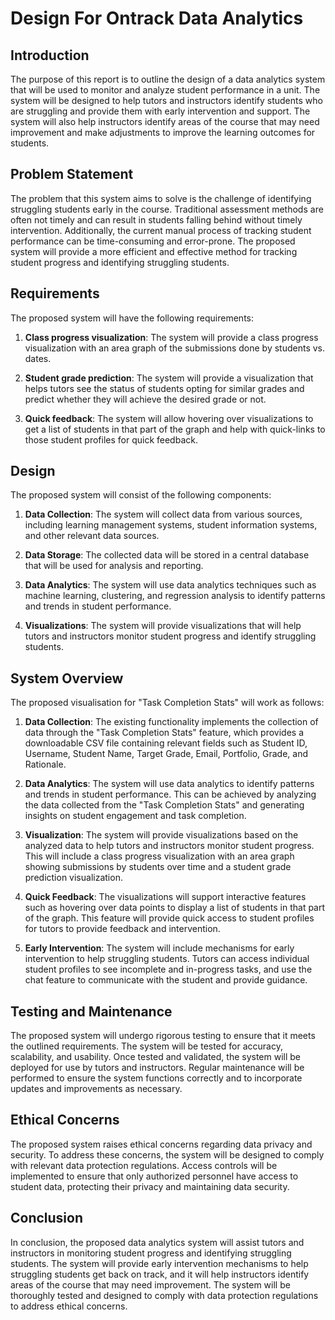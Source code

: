 # Design For Ontrack Data Analytics

## Introduction

The purpose of this report is to outline the design of a data analytics system that will be used to
monitor and analyze student performance in a unit. The system will be designed to help tutors and
instructors identify students who are struggling and provide them with early intervention and
support. The system will also help instructors identify areas of the course that may need
improvement and make adjustments to improve the learning outcomes for students.

## Problem Statement

The problem that this system aims to solve is the challenge of identifying struggling students early
in the course. Traditional assessment methods are often not timely and can result in students
falling behind without timely intervention. Additionally, the current manual process of tracking
student performance can be time-consuming and error-prone. The proposed system will provide a more
efficient and effective method for tracking student progress and identifying struggling students.

## Requirements

The proposed system will have the following requirements:

1. **Class progress visualization**: The system will provide a class progress visualization with an
   area graph of the submissions done by students vs. dates.

2. **Student grade prediction**: The system will provide a visualization that helps tutors see the
   status of students opting for similar grades and predict whether they will achieve the desired
   grade or not.

3. **Quick feedback**: The system will allow hovering over visualizations to get a list of students
   in that part of the graph and help with quick-links to those student profiles for quick feedback.

## Design

The proposed system will consist of the following components:

1. **Data Collection**: The system will collect data from various sources, including learning
   management systems, student information systems, and other relevant data sources.

2. **Data Storage**: The collected data will be stored in a central database that will be used for
   analysis and reporting.

3. **Data Analytics**: The system will use data analytics techniques such as machine learning,
   clustering, and regression analysis to identify patterns and trends in student performance.

4. **Visualizations**: The system will provide visualizations that will help tutors and instructors
   monitor student progress and identify struggling students.

## System Overview

The proposed visualisation for "Task Completion Stats" will work as follows:

1. **Data Collection**: The existing functionality implements the collection of data through the
   "Task Completion Stats" feature, which provides a downloadable CSV file containing relevant
   fields such as Student ID, Username, Student Name, Target Grade, Email, Portfolio, Grade, and
   Rationale.

2. **Data Analytics**: The system will use data analytics to identify patterns and trends in student
   performance. This can be achieved by analyzing the data collected from the "Task Completion
   Stats" and generating insights on student engagement and task completion.

3. **Visualization**: The system will provide visualizations based on the analyzed data to help
   tutors and instructors monitor student progress. This will include a class progress visualization
   with an area graph showing submissions by students over time and a student grade prediction
   visualization.

4. **Quick Feedback**: The visualizations will support interactive features such as hovering over
   data points to display a list of students in that part of the graph. This feature will provide
   quick access to student profiles for tutors to provide feedback and intervention.

5. **Early Intervention**: The system will include mechanisms for early intervention to help
   struggling students. Tutors can access individual student profiles to see incomplete and
   in-progress tasks, and use the chat feature to communicate with the student and provide guidance.

## Testing and Maintenance

The proposed system will undergo rigorous testing to ensure that it meets the outlined requirements.
The system will be tested for accuracy, scalability, and usability. Once tested and validated, the
system will be deployed for use by tutors and instructors. Regular maintenance will be performed to
ensure the system functions correctly and to incorporate updates and improvements as necessary.

## Ethical Concerns

The proposed system raises ethical concerns regarding data privacy and security. To address these
concerns, the system will be designed to comply with relevant data protection regulations. Access
controls will be implemented to ensure that only authorized personnel have access to student data,
protecting their privacy and maintaining data security.

## Conclusion

In conclusion, the proposed data analytics system will assist tutors and instructors in monitoring
student progress and identifying struggling students. The system will provide early intervention
mechanisms to help struggling students get back on track, and it will help instructors identify
areas of the course that may need improvement. The system will be thoroughly tested and designed to
comply with data protection regulations to address ethical concerns.
